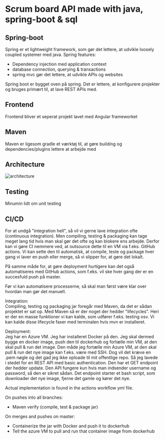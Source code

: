 # Scrum board API made with java, spring-boot & sql

## Spring-boot
Spring er et lightweight framework, som gør det lettere, at udvikle loosely coupled systemer med java. Spring features:
* Dependency injection med application context 
* database connection, querying & transactions
* spring mvc gør det lettere, at udvikle APIs og websites

Spring boot er bygget oven på spring. Det er lettere, at konfigurere projekter og bruges primært til, at lave REST APIs med.

## Frontend
Frontend bliver et seperat projekt lavet med Angular frameworket

## Maven
Maven er ligesom gradle et værktøj til, at gøre building og dependencies/plugins lettere at arbejde med

## Architecture
![architecture](https://user-images.githubusercontent.com/54975711/152683836-51d27ce0-1f24-4633-bfc4-34b94fe767e2.png)

## Testing
Minumin lidt om unit testing

## CI/CD
For at undgå "integration hell", så vil vi gerne lave integration ofte (continuous integration). Men compiling, testing & packaging kan tage meget lang tid hvis man skal gør det ofte og kan blokere ens arbejde. Derfor kan vi gøre CI nemmere ved, at outsource dette til en VM via f.eks. GitHub actions. Vi kan sette den til automatisk, at compile, teste og package hver gang vi laver en push eller merge, så vi slipper for, at gøre det lokalt.

På samme måde for, at gøre deployment hurtigere kan det også automatiseres med GitHub actions, som f.eks. vil ske hver gang der er en succesfuld push på master.


Før vi kan automatisere processerne, så skal man først være klar over hvordan man gør det manuelt. 

Integration:<br>
Compiling, testing og packaging jar foregår med Maven, da det er sådan projektet er sat op. Med Maven så er der noget der hedder "lifecycles". Heri er der en masse funktioner vi kan kalde, som udfører f.eks. testing osv. Vi kan kalde disse lifecycle faser med terminalen hvis mvn er installeret.

Deployment:<br>
Jeg har en Azure VM. Jeg har installeret Docker på den. Jeg skal dermed bygge en docker image, push den til dockerhub og fortælle min VM, at den skal pull & run det image. Den måde jeg fortælle min Azure VM, at den skal pull & run det nye image kan f.eks. være med SSH. Dog vil det kræve en .pem nøgle og det gad jeg ikke oploade til mit offentlige repo. Så jeg lavede i stedet for en REST API med basic authentication. Den har et GET endpoint der hedder update. Den API fungere kun hvis man indsender username og password, så den er sikret sådan. Det endpoint starter et bash script, som downloader det nye image, fjerne det gamle og kører det nye. 


Actual implementation is found in the actions workflow yml file.


On pushes into all branches:
* Maven verify (compile, test & package jar)

On merges and pushes on master:
* Containerize the jar with Docker and push it to dockerhub
* Tell the azure VM to pull and run that container image from dockerhub
